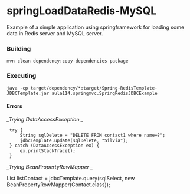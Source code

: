 # springLoadDataRedis-MySQL
Example of a simple application using springframework for loading some data in Redis server and MySQL server.

### Building     
    mvn clean dependency:copy-dependencies package

### Executing     
    java -cp target/dependency/*:target/Spring-RedisTemplate-JDBCTemplate.jar aula114.springmvc.SpringRedisJDBCExample

#### Errors

_*_Trying DataAccessException _*_       


     try {
         String sqlDelete = "DELETE FROM contact1 where name=?";
         jdbcTemplate.update(sqlDelete, "Silvia");
     } catch (DataAccessException ex) {
         ex.printStackTrace();
     }

_*_Trying BeanPropertyRowMapper _*_

   List<Contact> listContact = jdbcTemplate.query(sqlSelect, new BeanPropertyRowMapper<Contact>(Contact.class)); 
